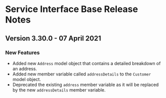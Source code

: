 # Service Interface Base Release Notes

<!-- README:
  * Add new entries to the top of this file (under this comment), making sure to specify the correct version number and release date.
  * Make sure you include a concise description of all changes since the previous release. Check the git history to be sure.
  * Group the descriptions under the relevant headings (but don’t include a heading if there are no changes under it):
    - Breaking Changes -> Changes that break backwards compatability. These will correspond to a major version release.
    - New Features -> Changes that would, in the absence of any breaking changes, constitute a minor version release.
    - Fixed -> Bugfixes that would, in the absence of any new features or breaking changes, constitute a patch version release.
    - Deprecated -> Any classes or methods that have been deprecated.
  * Make use of Markdown formatting:
    - Run ‘$curl cheat.sh/markdown’ from your command line to get a quick overview of markdown.
    - Use the convention of enclosing class, variable and method names in backticks so that they render as monospace.
    - Try and avoid special characters as far as possible
-->

## Version 3.30.0 - 07 April 2021
### New Features
* Added new `Address` model object that contains a detailed breakdown of an address.
* Added new member variable called `addressDetails` to the `Customer` model object.
* Deprecated the existing `address` member variable as it will be replaced by the new `addressDetails` member variable.
